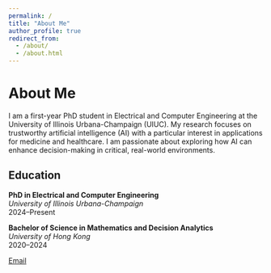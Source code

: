 ```yaml
---
permalink: /
title: "About Me"
author_profile: true
redirect_from: 
  - /about/
  - /about.html
---
```


# About Me

I am a first-year PhD student in Electrical and Computer Engineering at the University of Illinois Urbana-Champaign (UIUC). My research focuses on trustworthy artificial intelligence (AI) with a particular interest in applications for medicine and healthcare. I am passionate about exploring how AI can enhance decision-making in critical, real-world environments.

## Education

**PhD in Electrical and Computer Engineering**  
*University of Illinois Urbana-Champaign*  
2024–Present

**Bachelor of Science in Mathematics and Decision Analytics**  
*University of Hong Kong*  
2020–2024

[Email](mailto:hangkes2@illinoi.edu)

